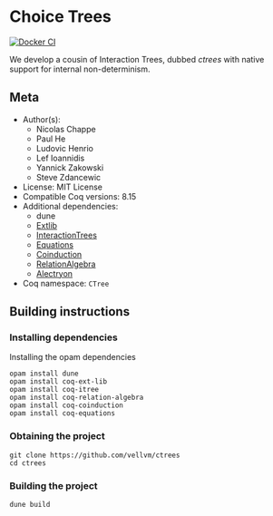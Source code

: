 # Choice Trees
[![Docker CI](https://github.com/vellvm/ctrees/workflows/Docker%20CI/badge.svg?branch=master)](https://github.com/vellvm/ctrees/actions?query=workflow:"Docker%20CI")

We develop a cousin of Interaction Trees, dubbed _ctrees_ with native support for internal non-determinism.

## Meta

- Author(s):
  - Nicolas Chappe
  - Paul He
  - Ludovic Henrio
  - Lef Ioannidis
  - Yannick Zakowski
  - Steve Zdancewic
- License: MIT License
- Compatible Coq versions: 8.15
- Additional dependencies:
  - dune
  - [Extlib](https://github.com/coq-community/coq-ext-lib)
  - [InteractionTrees](https://github.com/DeepSpec/InteractionTrees)
  - [Equations](https://github.com/mattam82/Coq-Equations)
  - [Coinduction](https://github.com/damien-pous/coinduction)
  - [RelationAlgebra](https://github.com/damien-pous/relation-algebra)
  - [Alectryon](https://github.com/cpitclaudel/alectryon)
- Coq namespace: `CTree`

## Building instructions

### Installing dependencies

Installing the opam dependencies
```shell
opam install dune
opam install coq-ext-lib
opam install coq-itree
opam install coq-relation-algebra
opam install coq-coinduction
opam install coq-equations
```

### Obtaining the project

```shell
git clone https://github.com/vellvm/ctrees
cd ctrees
```

### Building the project

```shell
dune build
```
